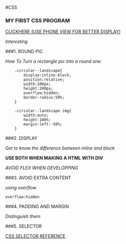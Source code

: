 #CSS

### MY FIRST CSS PROGRAM

[CLICKHERE (USE PHONE VIEW FOR BETTER DISPLAY)](http://www.ryan95.site:8080/php_here/circle-manage/circle-manage.php)

*Interesting*

###1. ROUND PIC

*How To Turn a rectangle pic into a round one:*

        .circular--landscape{
            display:inline-block;
            position:relative;
            width:200px;
            height:200px;
            overflow:hidden;
            border-radius:50%;
        }

        .circular--landscape img{
            width:auto;
            height:100%;
            margin-left:-50%;
        }

###2. DISPLAY

*Get to know the difference between inline and block*

**USE BOTH WHEN MAKING A HTML WITH DIV**

*AVOID FLEX WHEN DEVELOPPING*

###3. AVOID EXTRA CONTENT

*using overflow*

`overflow:hidden`

###4. PADDING AND MARGIN

*Distinguish them*

###5. SELECTOR

[CSS SELECTOR REFERENCE](http://www.w3schools.com/cssref/css_selectors.asp)
